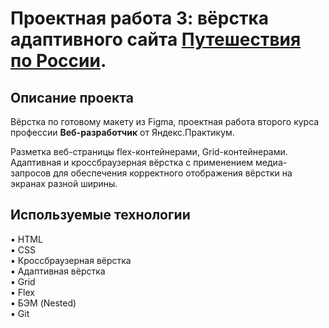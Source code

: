 # Проектная работа 3: вёрстка адаптивного сайта [Путешествия по России](https://petr-glotov.github.io/russian-travel/).


Описание проекта
--------------------

Вёрстка по готовому макету из Figma, проектная работа второго курса профессии **Веб-разработчик** от Яндекс.Практикум.

Разметка веб-страницы flex-контейнерами, Grid-контейнерами. Адаптивная и кроссбраузерная вёрстка с применением медиа-запросов для обеспечения корректного отображения вёрстки на экранах разной ширины. 

## Используемые технологии
▪️ HTML <br/>
▪️ CSS <br/>
▪️ Кроссбраузерная вёрстка <br/>
▪️ Адаптивная вёрстка <br/>
▪️ Grid <br/>
▪️ Flex <br/>
▪️ БЭМ (Nested) <br/>
▪️ Git <br/>

